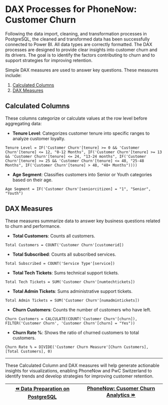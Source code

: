 # DAX Processes for PhoneNow: Customer Churn

Following the data import, cleaning, and transformation processes in PostgreSQL, the cleaned and transformed data has been successfully connected to Power BI. All data types are correctly formatted. The DAX processes are designed to provide clear insights into customer churn and its drivers. The goal is to identify the factors contributing to churn and to support strategies for improving retention. 

Simple DAX measures are used to answer key questions. These measures include:
1. [Calculated Columns](#calculated-columns) 
2. [DAX Measures](#dax-measures)

## Calculated Columns
These columns categorize or calculate values at the row level before aggregating data:

- **Tenure Level**: Categorizes customer tenure into specific ranges to analyze customer loyalty.
```DAX
Tenure Level = IF('Customer Churn'[tenure] >= 0 && 'Customer Churn'[tenure] <= 12, "0-12 Months", IF('Customer Churn'[tenure] >= 13 && 'Customer Churn'[tenure] <= 24, "13-24 months", IF('Customer Churn'[tenure] >= 25 && 'Customer Churn'[tenure] <= 48, "25-48 Months", IF('Customer Churn'[tenure] > 48, "48+ Months"))))
```

- **Age Segment**: Classifies customers into Senior or Youth categories based on their age.
```DAX
Age Segment = IF('Customer Churn'[seniorcitizen] = "1", "Senior", "Youth")
```

## DAX Measures
These measures summarize data to answer key business questions related to churn and performance.

- **Total Customers**: Counts all customers.
```DAX
Total Customers = COUNT('Customer Churn'[customerid]) 
```

- **Total Subscribed**: Counts all subscribed services.
```DAX
Total Subscribed = COUNT('Service Type'[service])  
```

- **Total Tech Tickets**: Sums technical support tickets.
```DAX
Total Tech Tickets = SUM('Customer Churn'[numtechtickets])
```

- **Total Admin Tickets**: Sums administrative support tickets.
```DAX
Total Admin Tickets = SUM('Customer Churn'[numadmintickets])
```
 
- **Churn Customers**: Counts the number of customers who have left.
```DAX
Churn Customers = CALCULATE(COUNT('Customer Churn'[churn]), FILTER('Customer Churn', 'Customer Churn'[churn] = "Yes"))
```

- **Churn Rate %**: Shows the ratio of churned customers to total customers.
```DAX
Churn Rate % = DIVIDE('Customer Churn Measure'[Churn Customers], [Total Customers], 0)
```
---
These Calculated Column and DAX measures will help generate actionable insights for visualizations, enabling PhoneNow and PwC Switzerland to identify trends and develop strategies for improving customer retention.

| [⏪ Data Preparation on PostgreSQL](https://mramadhankesapi.github.io/Data-Preparation-Processes_for_PhoneNow...Customer-Churn/) | [PhoneNow: Cusomer Churn Analytics ⏩](https://mramadhankesapi.github.io/PhoneNow-Customer-Churn-Analytics/) |
|----------------------------------|---------------|
